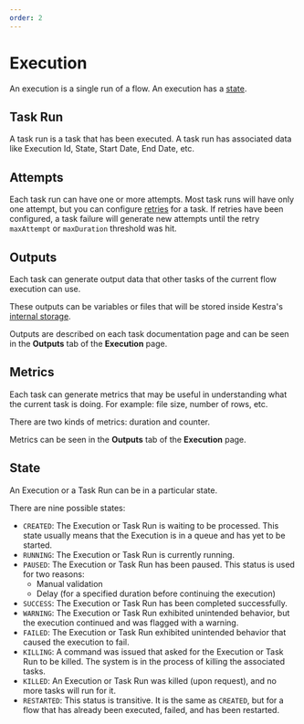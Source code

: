 ```yaml
---
order: 2
---
```


# Execution

An execution is a single run of a flow. An execution has a [state](#state).


## Task Run

A task run is a task that has been executed. A task run has associated data like Execution Id, State, Start Date, End Date, etc.


## Attempts 

Each task run can have one or more attempts. Most task runs will have only one attempt, but you can configure [retries](../developer-guide/retries) for a task. 
If retries have been configured, a task failure will generate new attempts until the retry `maxAttempt` or `maxDuration` threshold was hit.


## Outputs 

Each task can generate output data that other tasks of the current flow execution can use.

These outputs can be variables or files that will be stored inside Kestra's [internal storage](../architecture/#the-internal-storage).

Outputs are described on each task documentation page and can be seen in the **Outputs** tab of the **Execution** page.


## Metrics 

Each task can generate metrics that may be useful in understanding what the current task is doing. For example: file size, number of rows, etc.

There are two kinds of metrics: duration and counter.

Metrics can be seen in the **Outputs** tab of the **Execution** page.


## State 

An Execution or a Task Run can be in a particular state. 

There are nine possible states:    
* `CREATED`: The Execution or Task Run is waiting to be processed. This state usually means that the Execution is in a queue and has yet to be started.
* `RUNNING`: The Execution or Task Run is currently running.
* `PAUSED`: The Execution or Task Run has been paused. This status is used for two reasons:
    * Manual validation
    * Delay (for a specified duration before continuing the execution)
* `SUCCESS`: The Execution or Task Run has been completed successfully.
* `WARNING`: The Execution or Task Run exhibited unintended behavior, but the execution continued and was flagged with a warning.
* `FAILED`: The Execution or Task Run exhibited unintended behavior that caused the execution to fail.
* `KILLING`: A command was issued that asked for the Execution or Task Run to be killed. The system is in the process of killing the associated tasks.
* `KILLED`: An Execution or Task Run was killed (upon request), and no more tasks will run for it.
* `RESTARTED`: This status is transitive. It is the same as `CREATED`, but for a flow that has already been executed, failed, and has been restarted.
